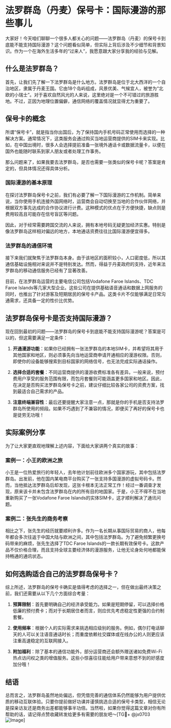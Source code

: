 # 法罗群岛（丹麦）保号卡：国际漫游的那些事儿

大家好！今天咱们聊聊一个很多人都关心的问题——法罗群岛（丹麦）的保号卡到底能不能支持国际漫游？这个问题看似简单，但实际上背后涉及不少细节和背景知识。作为一个在海外生活多年的“过来人”，我愿意跟大家分享我的经验与见解。

## 什么是法罗群岛？

首先，让我们先了解一下法罗群岛是什么地方。法罗群岛是位于北大西洋的一个自治地区，隶属于丹麦王国。它由18个岛屿组成，风景优美、气候宜人，被誉为“北欧的小瑞士”。对于喜欢自然风光的人来说，这里绝对是一个不可错过的旅游胜地。不过，正因为地理位置偏僻，通信网络的覆盖情况就显得尤为重要了。

## 保号卡的概念

所谓“保号卡”，就是指当你出国后，为了保持国内手机号码正常使用而选择的一种解决方案。通常情况下，这类服务会通过购买当地运营商提供的SIM卡来实现。比如，在中国出境时，很多人会选择提前准备一张境外通话卡或数据流量卡，以便在国外也能随时联系到家人朋友或者处理工作事务。

那么问题来了，如果我要去法罗群岛，是否也需要一张类似的保号卡呢？答案是肯定的，但具体情况还得具体分析。

### 国际漫游的基本原理

在探讨法罗群岛保号卡之前，我们有必要了解一下国际漫游的工作机制。简单来说，当你使用手机连接外国网络时，运营商会自动切换至当地的合作伙伴网络，并根据双方事先达成的合作协议进行计费。这种模式的优点在于方便快捷，缺点则是费用较高且可能存在信号盲区等问题。

因此，对于经常需要跨国交流的人来说，拥有本地号码无疑更加经济实惠。特别是像法罗群岛这样相对偏远的地方，本地通话资费往往比国际漫游便宜得多。

### 法罗群岛的通信环境

接下来我们就聚焦于法罗群岛本身。由于该地区的面积较小，人口密度低，所以其通信基础设施相对来说并不是特别发达。然而，得益于丹麦政府的支持，近年来法罗群岛的移动通信服务已经有了显著改善。

目前，在法罗群岛运营的主要电信公司包括Vodafone Faroe Islands、TDC Faroe Islands等几家大型企业。这些公司在提供基础语音通话和数据上网服务的同时，也推出了针对游客及短期居民的保号卡产品。这类卡片不仅能够满足日常沟通需求，还具备一定的性价比优势。

## 法罗群岛保号卡是否支持国际漫游？

现在回到最初的问题——法罗群岛的保号卡到底能不能支持国际漫游呢？答案是可以的，但这需要满足一定条件：

1. **开通漫游功能**：如果你已经拥有一张法罗群岛的本地SIM卡，并希望将其用于其他国家和地区，则必须事先向当地运营商申请开通相应的漫游权限。否则，即使你的设备能够搜索到目标国家的网络信号，也无法完成实际通话操作。

2. **选择合适的套餐**：不同运营商提供的漫游收费标准各有差异。一般来说，预付费用户享受的服务范围有限，而包月套餐则可能涵盖更多国家和地区。因此，在决定是否购买法罗群岛保号卡之前，建议仔细比较各家公司的资费方案，找到最适合自己需求的产品。

3. **注意终端兼容性**：最后还要提醒大家注意一点，那就是你的手机是否支持法罗群岛所使用的频段。如果不巧遇到了不兼容的情况，即便买了再好的保号卡也是徒劳无功哦！

## 实际案例分享

为了让大家更直观地理解上述内容，下面给大家讲两个真实的故事：

### 案例一：小王的欧洲之旅

小王是一位热爱旅行的年轻人，去年他计划前往欧洲多个国家游玩，其中包括法罗群岛。出发前，他在国内某电商平台购买了一张支持多国漫游的虚拟号码卡。然而，当他抵达法罗群岛后却发现，这张卡根本无法正常工作！经过一番调查才发现，原来该卡并未包含法罗群岛在内的所有目的地国家。于是，小王不得不在当地重新购买了一张Vodafone Faroe Islands的实体SIM卡，这才顺利解决了通讯问题。

### 案例二：张先生的商务考察

相比之下，张先生的经历就要顺利许多。作为一名长期从事国际贸易的商人，他每年都会多次往返于中国大陆与欧洲之间，其中包括法罗群岛。为了避免频繁更换号码带来的麻烦，张先生选择了TDC Faroe Islands的一款长期有效保号卡。这款产品不仅价格合理，而且支持全球主要经济体的漫游服务，让他无论身处何地都能保持畅通的通讯状态。

## 如何选购适合自己的法罗群岛保号卡？

综上所述，法罗群岛的保号卡确实是值得考虑的选择之一，但在做出最终决策之前，我们还需要从以下几个方面综合考量：

1. **预算限制**：首先要明确自己的经济承受能力。如果是短期停留，可以选择价格低廉的预付费卡；而对于长期居住者而言，则应优先考虑稳定性更强的合约制套餐。

2. **使用频率**：根据个人的实际需求来挑选相应级别的服务。例如，偶尔打电话聊天的人可以关注语音通话时长；而重度依赖社交媒体或在线办公的人则更应该注重高速稳定的互联网接入。

3. **附加福利**：除了基本的通信功能外，部分运营商还会额外赠送诸如免费Wi-Fi热点访问权之类的增值服务。这些小惊喜往往能给用户带来意想不到的好感度加分哦！

## 结语

总而言之，法罗群岛虽然地处偏远，但凭借完善的通信体系仍然能够为用户提供优质的移动互联体验。只要你提前做好功课并谨慎挑选合适的保号卡类型，相信无论是探亲访友还是商务出差都能够事半功倍。当然啦，如果你觉得这篇文章对你有所帮助的话，请记得点赞收藏转发给更多有需要的朋友吧～[TG💪+ @jx0703 ![Image](https://github.com/user-attachments/assets/dbca1d08-cadb-493c-b0ec-ad6f7a83f270)]